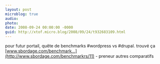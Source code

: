 ```yaml
---
layout: post
microblog: true
audio: 
photo: 
date: 2008-09-24 00:00:00 -0000
guid: http://xtof.micro.blog/2008/09/24/t932683109.html
---
```

pour futur portail, quête de benchmarks #wordpress vs #drupal. trouvé ça [www.sbordage.com/benchmark...](http://www.sbordage.com/benchmarkrs/11) - preneur autres comparatifs

